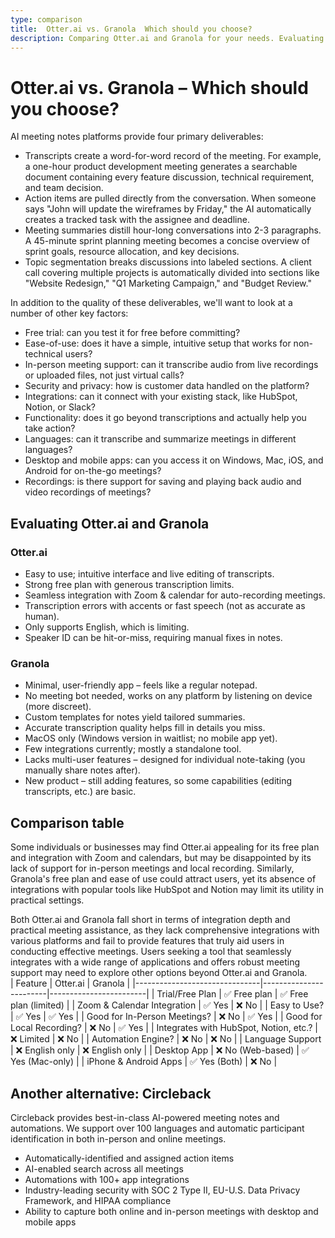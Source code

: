 ```yaml
---
type: comparison
title:  Otter.ai vs. Granola  Which should you choose?
description: Comparing Otter.ai and Granola for your needs. Evaluating features, pricing, and performance. Explore Circleback as an alternative option.
---
```


# Otter.ai vs. Granola – Which should you choose?  
AI meeting notes platforms provide four primary deliverables:  
  
* Transcripts create a word-for-word record of the meeting. For example, a one-hour product development meeting generates a searchable document containing every feature discussion, technical requirement, and team decision.  
* Action items are pulled directly from the conversation. When someone says "John will update the wireframes by Friday," the AI automatically creates a tracked task with the assignee and deadline.  
* Meeting summaries distill hour-long conversations into 2-3 paragraphs. A 45-minute sprint planning meeting becomes a concise overview of sprint goals, resource allocation, and key decisions.  
* Topic segmentation breaks discussions into labeled sections. A client call covering multiple projects is automatically divided into sections like "Website Redesign," "Q1 Marketing Campaign," and "Budget Review."  
  
In addition to the quality of these deliverables, we'll want to look at a number of other key factors:  
  
* Free trial: can you test it for free before committing?  
* Ease-of-use: does it have a simple, intuitive setup that works for non-technical users?  
* In-person meeting support: can it transcribe audio from live recordings or uploaded files, not just virtual calls?  
* Security and privacy: how is customer data handled on the platform?  
* Integrations: can it connect with your existing stack, like HubSpot, Notion, or Slack?  
* Functionality: does it go beyond transcriptions and actually help you take action?  
* Languages: can it transcribe and summarize meetings in different languages?  
* Desktop and mobile apps: can you access it on Windows, Mac, iOS, and Android for on-the-go meetings?  
* Recordings: is there support for saving and playing back audio and video recordings of meetings?    
## Evaluating Otter.ai and Granola  
### Otter.ai
- Easy to use; intuitive interface and live editing of transcripts.
- Strong free plan with generous transcription limits.
- Seamless integration with Zoom & calendar for auto-recording meetings.
- Transcription errors with accents or fast speech (not as accurate as human).
- Only supports English, which is limiting.
- Speaker ID can be hit-or-miss, requiring manual fixes in notes.

### Granola
- Minimal, user-friendly app – feels like a regular notepad.
- No meeting bot needed, works on any platform by listening on device (more discreet).
- Custom templates for notes yield tailored summaries.
- Accurate transcription quality helps fill in details you miss.
- MacOS only (Windows version in waitlist; no mobile app yet).
- Few integrations currently; mostly a standalone tool.
- Lacks multi-user features – designed for individual note-taking (you manually share notes after).
- New product – still adding features, so some capabilities (editing transcripts, etc.) are basic.  
## Comparison table    
Some individuals or businesses may find Otter.ai appealing for its free plan and integration with Zoom and calendars, but may be disappointed by its lack of support for in-person meetings and local recording. Similarly, Granola's free plan and ease of use could attract users, yet its absence of integrations with popular tools like HubSpot and Notion may limit its utility in practical settings.

Both Otter.ai and Granola fall short in terms of integration depth and practical meeting assistance, as they lack comprehensive integrations with various platforms and fail to provide features that truly aid users in conducting effective meetings. Users seeking a tool that seamlessly integrates with a wide range of applications and offers robust meeting support may need to explore other options beyond Otter.ai and Granola.  
| Feature                        | Otter.ai               | Granola                |
|-------------------------------|------------------------|------------------------|
| Trial/Free Plan               | ✅ Free plan            | ✅ Free plan (limited)  |
| Zoom & Calendar Integration    | ✅ Yes                  | ❌ No                   |
| Easy to Use?                   | ✅ Yes                  | ✅ Yes                  |
| Good for In-Person Meetings?   | ❌ No                   | ✅ Yes                  |
| Good for Local Recording?      | ❌ No                   | ✅ Yes                  |
| Integrates with HubSpot, Notion, etc.? | ❌ Limited       | ❌ No                   |
| Automation Engine?             | ❌ No                   | ❌ No                   |
| Language Support               | ❌ English only         | ❌ English only         |
| Desktop App                   | ❌ No (Web-based)       | ✅ Yes (Mac-only)       |
| iPhone & Android Apps         | ✅ Yes (Both)           | ❌ No                   |  
## Another alternative: Circleback  
Circleback provides best-in-class AI-powered meeting notes and automations. We support over 100 languages and automatic participant identification in both in-person and online meetings.  
  
* Automatically-identified and assigned action items  
* AI-enabled search across all meetings  
* Automations with 100+ app integrations  
* Industry-leading security with SOC 2 Type II, EU-U.S. Data Privacy Framework, and HIPAA compliance  
* Ability to capture both online and in-person meetings with desktop and mobile apps  
